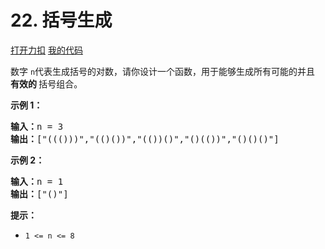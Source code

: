 # 22. 括号生成

[打开力扣](https://leetcode.cn/problems/generate-parentheses) [我的代码](22.generate_parentheses.py)

数字 <code>n</code>代表生成括号的对数，请你设计一个函数，用于能够生成所有可能的并且 <strong>有效的 </strong>括号组合。



<strong>示例 1：</strong>

<pre>
<strong>输入：</strong>n = 3
<strong>输出：</strong>["((()))","(()())","(())()","()(())","()()()"]
</pre>

<strong>示例 2：</strong>

<pre>
<strong>输入：</strong>n = 1
<strong>输出：</strong>["()"]
</pre>



<strong>提示：</strong>

<ul>
	<li><code>1 <= n <= 8</code></li>
</ul>
